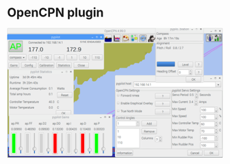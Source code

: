 # OpenCPN plugin

![Pypilot OpenCPN plugin screenshot](../.gitbook/assets/pypilot_plugin_screenshot.png)

